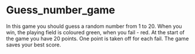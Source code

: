# Guess_number_game

In this game you should guess a random number from 1 to 20. When you win, the playing field is coloured green, when you fail - red. At the start of the game you have 20 points. One point is taken off for each fail. The game saves your best score.

